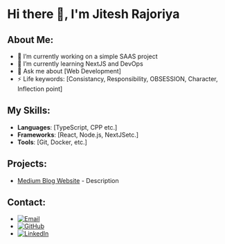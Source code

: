 # Hi there 👋, I'm Jitesh Rajoriya

## About Me:
- 🔭 I’m currently working on a simple SAAS project
- 🌱 I’m currently learning NextJS and DevOps
- 💬 Ask me about [Web Development]
- ⚡ Life keywords: [Consistancy, Responsibility, OBSESSION, Character, Inflection point]

## My Skills:
- **Languages**: [TypeScript, CPP etc.]
- **Frameworks**: [React, Node.js, NextJSetc.]
- **Tools**: [Git, Docker, etc.]

## Projects:
- [Medium Blog Website](https://medium-blog-fcxk15vgn-jitesh-rajoriyas-projects.vercel.app/signup) - Description

## Contact:
- [![Email](https://img.shields.io/badge/Email-ijiteshrajoriya@gmail.com-blue)](mailto:ijiteshrajoriya@gmail.com)
- [![GitHub](https://img.shields.io/badge/GitHub-jiteshrajoriyaa-blue)](https://github.com/jiteshrajoriyaa)
- [![LinkedIn](https://img.shields.io/badge/LinkedIn-jiteshrajoriya-blue)](https://linkedin.com/in/jitesh-rajoriya)
